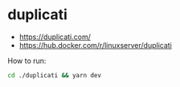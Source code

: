 # duplicati

- https://duplicati.com/
- https://hub.docker.com/r/linuxserver/duplicati

How to run:

```bash
cd ./duplicati && yarn dev
```
